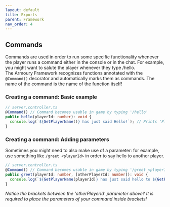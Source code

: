 ```yaml
---
layout: default
title: Exports
parent: Framework
nav_order: 4
---
```


## Commands
Commands are used in order to run some specific functionality whenever the player runs a command either in the console or in the chat.
For example, you might want to salute the player whenever they type /hello.
<br>The Armoury Framework recognizes functions annotated with the `@Command()` decorator and automatically marks them as commands.
The name of the command is the name of the function itself!

### [](#creating-a-command)Creating a command: Basic example
```ts
// server.controller.ts
@Command() // Command becomes usable in game by typing '/hello'
public hello(playerId: number): void {
  console.log(`${GetPlayerName()} has just said Hello!`); // Prints 'Playername has just said Hello!' inside the server console
}
```

### [](#creating-a-command-with-parameters)Creating a command: Adding parameters
Sometimes you might need to also make use of a parameter: for example, use something like `/greet <playerId>` in order to say hello to another player.
```ts
// server.controller.ts
@Command() // Command becomes usable in game by typing '/greet <playerId>' - Example: '/greet 1'
public greet(playerId: number, [otherPlayerId: number]): void {
  console.log(`${GetPlayerName(playerId)} has just said hello to ${GetPlayerName(otherPlayerId)}!`);
}
```
*Notice the brackets between the 'otherPlayerId' parameter above? It is required to place the parameters of your command inside brackets!*
